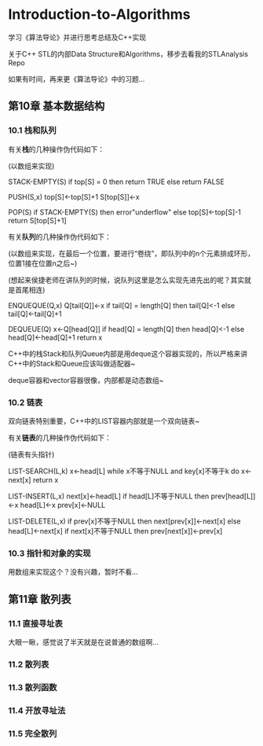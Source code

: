 # Introduction-to-Algorithms

学习《算法导论》并进行思考总结及C++实现

关于C++ STL的内部Data Structure和Algorithms，移步去看我的STLAnalysis Repo

如果有时间，再来更《算法导论》中的习题...

## 第10章 基本数据结构

### 10.1 栈和队列

有关**栈**的几种操作伪代码如下：

(以数组来实现)

STACK-EMPTY(S)
	if top[S] = 0
		then return TRUE
		else return FALSE
		
PUSH(S,x)
	top[S]<-top[S]+1
	S[top[S]]<-x

POP(S)
	if STACK-EMPTY(S)
		then error"underflow"
		else top[S]<-top[S]-1
			return S[top[S]+1]

有关**队列**的几种操作伪代码如下：

(以数组来实现，在最后一个位置，要进行“卷绕”，即队列中的n个元素排成环形，位置1接在位置n之后~)

(想起来侯捷老师在讲队列的时候，说队列这里是怎么实现先进先出的呢？其实就是首尾相连)

ENQUEQUE(Q,x)
	Q[tail[Q]]<-x
	if tail[Q] = length[Q]
		then tail[Q]<-1
		else tail[Q]<-tail[Q]+1
		
DEQUEUE(Q)
	x<-Q[head[Q]]
	if head[Q] = length[Q]
		then head[Q]<-1
		else head[Q]<-head[Q]+1
	return x

C++中的栈Stack和队列Queue内部是用deque这个容器实现的，所以严格来讲C++中的Stack和Queue应该叫做适配器~

deque容器和vector容器很像，内部都是动态数组~
	
### 10.2 链表

双向链表特别重要，C++中的LIST容器内部就是一个双向链表~

有关**链表**的几种操作伪代码如下：

(链表有头指针)

LIST-SEARCH(L,k)
	x<-head[L]
	while x不等于NULL and key[x]不等于k
		do x<-next[x]
	return x

LIST-INSERT(L,x)
	next[x]<-head[L]
	if head[L]不等于NULL
		then prev[head[L]]<-x
	head[L]<-x
	prev[x]<-NULL
	
LIST-DELETE(L,x)
	if prev[x]不等于NULL
		then next[prev[x]]<-next[x]
		else head[L]<-next[x]
	if next[x]不等于NULL
		then prev[next[x]]<-prev[x]

### 10.3 指针和对象的实现

用数组来实现这个？没有兴趣，暂时不看...

## 第11章 散列表

### 11.1 直接寻址表

大眼一瞅，感觉说了半天就是在说普通的数组啊...

### 11.2 散列表


### 11.3 散列函数



### 11.4 开放寻址法



### 11.5 完全散列

















